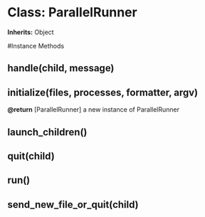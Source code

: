 # Class: ParallelRunner
**Inherits:** Object
    




#Instance Methods
## handle(child, message) [](#method-i-handle)

## initialize(files, processes, formatter, argv) [](#method-i-initialize)

**@return** [ParallelRunner] a new instance of ParallelRunner

## launch_children() [](#method-i-launch_children)

## quit(child) [](#method-i-quit)

## run() [](#method-i-run)

## send_new_file_or_quit(child) [](#method-i-send_new_file_or_quit)

